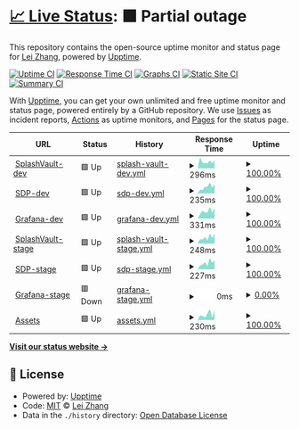 # [📈 Live Status](https://lei-splashtop.github.io/sep-uptime): <!--live status--> **🟧 Partial outage**

This repository contains the open-source uptime monitor and status page for [Lei Zhang](https://lei-splashtop.github.io/sep-uptime), powered by [Upptime](https://github.com/upptime/upptime).

[![Uptime CI](https://github.com/lei-splashtop/sep-uptime/workflows/Uptime%20CI/badge.svg)](https://github.com/lei-splashtop/sep-uptime/actions?query=workflow%3A%22Uptime+CI%22)
[![Response Time CI](https://github.com/lei-splashtop/sep-uptime/workflows/Response%20Time%20CI/badge.svg)](https://github.com/lei-splashtop/sep-uptime/actions?query=workflow%3A%22Response+Time+CI%22)
[![Graphs CI](https://github.com/lei-splashtop/sep-uptime/workflows/Graphs%20CI/badge.svg)](https://github.com/lei-splashtop/sep-uptime/actions?query=workflow%3A%22Graphs+CI%22)
[![Static Site CI](https://github.com/lei-splashtop/sep-uptime/workflows/Static%20Site%20CI/badge.svg)](https://github.com/lei-splashtop/sep-uptime/actions?query=workflow%3A%22Static+Site+CI%22)
[![Summary CI](https://github.com/lei-splashtop/sep-uptime/workflows/Summary%20CI/badge.svg)](https://github.com/lei-splashtop/sep-uptime/actions?query=workflow%3A%22Summary+CI%22)

With [Upptime](https://upptime.js.org), you can get your own unlimited and free uptime monitor and status page, powered entirely by a GitHub repository. We use [Issues](https://github.com/lei-splashtop/sep-uptime/issues) as incident reports, [Actions](https://github.com/lei-splashtop/sep-uptime/actions) as uptime monitors, and [Pages](https://lei-splashtop.github.io/sep-uptime) for the status page.

<!--start: status pages-->
<!-- This summary is generated by Upptime (https://github.com/upptime/upptime) -->
<!-- Do not edit this manually, your changes will be overwritten -->
<!-- prettier-ignore -->
| URL | Status | History | Response Time | Uptime |
| --- | ------ | ------- | ------------- | ------ |
| <img alt="" src="https://favicons.githubusercontent.com/dev.pwm.splashshield.ai" height="13"> [SplashVault-dev](https://dev.pwm.splashshield.ai/#!/) | 🟩 Up | [splash-vault-dev.yml](https://github.com/lei-splashtop/sep-uptime/commits/HEAD/history/splash-vault-dev.yml) | <details><summary><img alt="Response time graph" src="./graphs/splash-vault-dev/response-time-week.png" height="20"> 296ms</summary><br><a href="https://sep-uptime.splashshield.ai/history/splash-vault-dev"><img alt="Response time 305" src="https://img.shields.io/endpoint?url=https%3A%2F%2Fraw.githubusercontent.com%2Flei-splashtop%2Fsep-uptime%2FHEAD%2Fapi%2Fsplash-vault-dev%2Fresponse-time.json"></a><br><a href="https://sep-uptime.splashshield.ai/history/splash-vault-dev"><img alt="24-hour response time 346" src="https://img.shields.io/endpoint?url=https%3A%2F%2Fraw.githubusercontent.com%2Flei-splashtop%2Fsep-uptime%2FHEAD%2Fapi%2Fsplash-vault-dev%2Fresponse-time-day.json"></a><br><a href="https://sep-uptime.splashshield.ai/history/splash-vault-dev"><img alt="7-day response time 296" src="https://img.shields.io/endpoint?url=https%3A%2F%2Fraw.githubusercontent.com%2Flei-splashtop%2Fsep-uptime%2FHEAD%2Fapi%2Fsplash-vault-dev%2Fresponse-time-week.json"></a><br><a href="https://sep-uptime.splashshield.ai/history/splash-vault-dev"><img alt="30-day response time 297" src="https://img.shields.io/endpoint?url=https%3A%2F%2Fraw.githubusercontent.com%2Flei-splashtop%2Fsep-uptime%2FHEAD%2Fapi%2Fsplash-vault-dev%2Fresponse-time-month.json"></a><br><a href="https://sep-uptime.splashshield.ai/history/splash-vault-dev"><img alt="1-year response time 305" src="https://img.shields.io/endpoint?url=https%3A%2F%2Fraw.githubusercontent.com%2Flei-splashtop%2Fsep-uptime%2FHEAD%2Fapi%2Fsplash-vault-dev%2Fresponse-time-year.json"></a></details> | <details><summary><a href="https://sep-uptime.splashshield.ai/history/splash-vault-dev">100.00%</a></summary><a href="https://sep-uptime.splashshield.ai/history/splash-vault-dev"><img alt="All-time uptime 99.88%" src="https://img.shields.io/endpoint?url=https%3A%2F%2Fraw.githubusercontent.com%2Flei-splashtop%2Fsep-uptime%2FHEAD%2Fapi%2Fsplash-vault-dev%2Fuptime.json"></a><br><a href="https://sep-uptime.splashshield.ai/history/splash-vault-dev"><img alt="24-hour uptime 100.00%" src="https://img.shields.io/endpoint?url=https%3A%2F%2Fraw.githubusercontent.com%2Flei-splashtop%2Fsep-uptime%2FHEAD%2Fapi%2Fsplash-vault-dev%2Fuptime-day.json"></a><br><a href="https://sep-uptime.splashshield.ai/history/splash-vault-dev"><img alt="7-day uptime 100.00%" src="https://img.shields.io/endpoint?url=https%3A%2F%2Fraw.githubusercontent.com%2Flei-splashtop%2Fsep-uptime%2FHEAD%2Fapi%2Fsplash-vault-dev%2Fuptime-week.json"></a><br><a href="https://sep-uptime.splashshield.ai/history/splash-vault-dev"><img alt="30-day uptime 99.87%" src="https://img.shields.io/endpoint?url=https%3A%2F%2Fraw.githubusercontent.com%2Flei-splashtop%2Fsep-uptime%2FHEAD%2Fapi%2Fsplash-vault-dev%2Fuptime-month.json"></a><br><a href="https://sep-uptime.splashshield.ai/history/splash-vault-dev"><img alt="1-year uptime 99.88%" src="https://img.shields.io/endpoint?url=https%3A%2F%2Fraw.githubusercontent.com%2Flei-splashtop%2Fsep-uptime%2FHEAD%2Fapi%2Fsplash-vault-dev%2Fuptime-year.json"></a></details>
| <img alt="" src="https://favicons.githubusercontent.com/dev-spd-cluster.splashshield.ai" height="13"> [SDP-dev](https://dev-spd-cluster.splashshield.ai/login) | 🟩 Up | [sdp-dev.yml](https://github.com/lei-splashtop/sep-uptime/commits/HEAD/history/sdp-dev.yml) | <details><summary><img alt="Response time graph" src="./graphs/sdp-dev/response-time-week.png" height="20"> 235ms</summary><br><a href="https://sep-uptime.splashshield.ai/history/sdp-dev"><img alt="Response time 351" src="https://img.shields.io/endpoint?url=https%3A%2F%2Fraw.githubusercontent.com%2Flei-splashtop%2Fsep-uptime%2FHEAD%2Fapi%2Fsdp-dev%2Fresponse-time.json"></a><br><a href="https://sep-uptime.splashshield.ai/history/sdp-dev"><img alt="24-hour response time 333" src="https://img.shields.io/endpoint?url=https%3A%2F%2Fraw.githubusercontent.com%2Flei-splashtop%2Fsep-uptime%2FHEAD%2Fapi%2Fsdp-dev%2Fresponse-time-day.json"></a><br><a href="https://sep-uptime.splashshield.ai/history/sdp-dev"><img alt="7-day response time 235" src="https://img.shields.io/endpoint?url=https%3A%2F%2Fraw.githubusercontent.com%2Flei-splashtop%2Fsep-uptime%2FHEAD%2Fapi%2Fsdp-dev%2Fresponse-time-week.json"></a><br><a href="https://sep-uptime.splashshield.ai/history/sdp-dev"><img alt="30-day response time 365" src="https://img.shields.io/endpoint?url=https%3A%2F%2Fraw.githubusercontent.com%2Flei-splashtop%2Fsep-uptime%2FHEAD%2Fapi%2Fsdp-dev%2Fresponse-time-month.json"></a><br><a href="https://sep-uptime.splashshield.ai/history/sdp-dev"><img alt="1-year response time 351" src="https://img.shields.io/endpoint?url=https%3A%2F%2Fraw.githubusercontent.com%2Flei-splashtop%2Fsep-uptime%2FHEAD%2Fapi%2Fsdp-dev%2Fresponse-time-year.json"></a></details> | <details><summary><a href="https://sep-uptime.splashshield.ai/history/sdp-dev">100.00%</a></summary><a href="https://sep-uptime.splashshield.ai/history/sdp-dev"><img alt="All-time uptime 99.53%" src="https://img.shields.io/endpoint?url=https%3A%2F%2Fraw.githubusercontent.com%2Flei-splashtop%2Fsep-uptime%2FHEAD%2Fapi%2Fsdp-dev%2Fuptime.json"></a><br><a href="https://sep-uptime.splashshield.ai/history/sdp-dev"><img alt="24-hour uptime 100.00%" src="https://img.shields.io/endpoint?url=https%3A%2F%2Fraw.githubusercontent.com%2Flei-splashtop%2Fsep-uptime%2FHEAD%2Fapi%2Fsdp-dev%2Fuptime-day.json"></a><br><a href="https://sep-uptime.splashshield.ai/history/sdp-dev"><img alt="7-day uptime 100.00%" src="https://img.shields.io/endpoint?url=https%3A%2F%2Fraw.githubusercontent.com%2Flei-splashtop%2Fsep-uptime%2FHEAD%2Fapi%2Fsdp-dev%2Fuptime-week.json"></a><br><a href="https://sep-uptime.splashshield.ai/history/sdp-dev"><img alt="30-day uptime 99.48%" src="https://img.shields.io/endpoint?url=https%3A%2F%2Fraw.githubusercontent.com%2Flei-splashtop%2Fsep-uptime%2FHEAD%2Fapi%2Fsdp-dev%2Fuptime-month.json"></a><br><a href="https://sep-uptime.splashshield.ai/history/sdp-dev"><img alt="1-year uptime 99.53%" src="https://img.shields.io/endpoint?url=https%3A%2F%2Fraw.githubusercontent.com%2Flei-splashtop%2Fsep-uptime%2FHEAD%2Fapi%2Fsdp-dev%2Fuptime-year.json"></a></details>
| <img alt="" src="https://favicons.githubusercontent.com/loki.dev.splashshield.ai" height="13"> [Grafana-dev](https://loki.dev.splashshield.ai/) | 🟩 Up | [grafana-dev.yml](https://github.com/lei-splashtop/sep-uptime/commits/HEAD/history/grafana-dev.yml) | <details><summary><img alt="Response time graph" src="./graphs/grafana-dev/response-time-week.png" height="20"> 331ms</summary><br><a href="https://sep-uptime.splashshield.ai/history/grafana-dev"><img alt="Response time 330" src="https://img.shields.io/endpoint?url=https%3A%2F%2Fraw.githubusercontent.com%2Flei-splashtop%2Fsep-uptime%2FHEAD%2Fapi%2Fgrafana-dev%2Fresponse-time.json"></a><br><a href="https://sep-uptime.splashshield.ai/history/grafana-dev"><img alt="24-hour response time 473" src="https://img.shields.io/endpoint?url=https%3A%2F%2Fraw.githubusercontent.com%2Flei-splashtop%2Fsep-uptime%2FHEAD%2Fapi%2Fgrafana-dev%2Fresponse-time-day.json"></a><br><a href="https://sep-uptime.splashshield.ai/history/grafana-dev"><img alt="7-day response time 331" src="https://img.shields.io/endpoint?url=https%3A%2F%2Fraw.githubusercontent.com%2Flei-splashtop%2Fsep-uptime%2FHEAD%2Fapi%2Fgrafana-dev%2Fresponse-time-week.json"></a><br><a href="https://sep-uptime.splashshield.ai/history/grafana-dev"><img alt="30-day response time 332" src="https://img.shields.io/endpoint?url=https%3A%2F%2Fraw.githubusercontent.com%2Flei-splashtop%2Fsep-uptime%2FHEAD%2Fapi%2Fgrafana-dev%2Fresponse-time-month.json"></a><br><a href="https://sep-uptime.splashshield.ai/history/grafana-dev"><img alt="1-year response time 330" src="https://img.shields.io/endpoint?url=https%3A%2F%2Fraw.githubusercontent.com%2Flei-splashtop%2Fsep-uptime%2FHEAD%2Fapi%2Fgrafana-dev%2Fresponse-time-year.json"></a></details> | <details><summary><a href="https://sep-uptime.splashshield.ai/history/grafana-dev">100.00%</a></summary><a href="https://sep-uptime.splashshield.ai/history/grafana-dev"><img alt="All-time uptime 100.00%" src="https://img.shields.io/endpoint?url=https%3A%2F%2Fraw.githubusercontent.com%2Flei-splashtop%2Fsep-uptime%2FHEAD%2Fapi%2Fgrafana-dev%2Fuptime.json"></a><br><a href="https://sep-uptime.splashshield.ai/history/grafana-dev"><img alt="24-hour uptime 100.00%" src="https://img.shields.io/endpoint?url=https%3A%2F%2Fraw.githubusercontent.com%2Flei-splashtop%2Fsep-uptime%2FHEAD%2Fapi%2Fgrafana-dev%2Fuptime-day.json"></a><br><a href="https://sep-uptime.splashshield.ai/history/grafana-dev"><img alt="7-day uptime 100.00%" src="https://img.shields.io/endpoint?url=https%3A%2F%2Fraw.githubusercontent.com%2Flei-splashtop%2Fsep-uptime%2FHEAD%2Fapi%2Fgrafana-dev%2Fuptime-week.json"></a><br><a href="https://sep-uptime.splashshield.ai/history/grafana-dev"><img alt="30-day uptime 100.00%" src="https://img.shields.io/endpoint?url=https%3A%2F%2Fraw.githubusercontent.com%2Flei-splashtop%2Fsep-uptime%2FHEAD%2Fapi%2Fgrafana-dev%2Fuptime-month.json"></a><br><a href="https://sep-uptime.splashshield.ai/history/grafana-dev"><img alt="1-year uptime 100.00%" src="https://img.shields.io/endpoint?url=https%3A%2F%2Fraw.githubusercontent.com%2Flei-splashtop%2Fsep-uptime%2FHEAD%2Fapi%2Fgrafana-dev%2Fuptime-year.json"></a></details>
| <img alt="" src="https://favicons.githubusercontent.com/vault.stage.splashshield.ai" height="13"> [SplashVault-stage](https://vault.stage.splashshield.ai/) | 🟩 Up | [splash-vault-stage.yml](https://github.com/lei-splashtop/sep-uptime/commits/HEAD/history/splash-vault-stage.yml) | <details><summary><img alt="Response time graph" src="./graphs/splash-vault-stage/response-time-week.png" height="20"> 248ms</summary><br><a href="https://sep-uptime.splashshield.ai/history/splash-vault-stage"><img alt="Response time 264" src="https://img.shields.io/endpoint?url=https%3A%2F%2Fraw.githubusercontent.com%2Flei-splashtop%2Fsep-uptime%2FHEAD%2Fapi%2Fsplash-vault-stage%2Fresponse-time.json"></a><br><a href="https://sep-uptime.splashshield.ai/history/splash-vault-stage"><img alt="24-hour response time 409" src="https://img.shields.io/endpoint?url=https%3A%2F%2Fraw.githubusercontent.com%2Flei-splashtop%2Fsep-uptime%2FHEAD%2Fapi%2Fsplash-vault-stage%2Fresponse-time-day.json"></a><br><a href="https://sep-uptime.splashshield.ai/history/splash-vault-stage"><img alt="7-day response time 248" src="https://img.shields.io/endpoint?url=https%3A%2F%2Fraw.githubusercontent.com%2Flei-splashtop%2Fsep-uptime%2FHEAD%2Fapi%2Fsplash-vault-stage%2Fresponse-time-week.json"></a><br><a href="https://sep-uptime.splashshield.ai/history/splash-vault-stage"><img alt="30-day response time 267" src="https://img.shields.io/endpoint?url=https%3A%2F%2Fraw.githubusercontent.com%2Flei-splashtop%2Fsep-uptime%2FHEAD%2Fapi%2Fsplash-vault-stage%2Fresponse-time-month.json"></a><br><a href="https://sep-uptime.splashshield.ai/history/splash-vault-stage"><img alt="1-year response time 264" src="https://img.shields.io/endpoint?url=https%3A%2F%2Fraw.githubusercontent.com%2Flei-splashtop%2Fsep-uptime%2FHEAD%2Fapi%2Fsplash-vault-stage%2Fresponse-time-year.json"></a></details> | <details><summary><a href="https://sep-uptime.splashshield.ai/history/splash-vault-stage">100.00%</a></summary><a href="https://sep-uptime.splashshield.ai/history/splash-vault-stage"><img alt="All-time uptime 100.00%" src="https://img.shields.io/endpoint?url=https%3A%2F%2Fraw.githubusercontent.com%2Flei-splashtop%2Fsep-uptime%2FHEAD%2Fapi%2Fsplash-vault-stage%2Fuptime.json"></a><br><a href="https://sep-uptime.splashshield.ai/history/splash-vault-stage"><img alt="24-hour uptime 100.00%" src="https://img.shields.io/endpoint?url=https%3A%2F%2Fraw.githubusercontent.com%2Flei-splashtop%2Fsep-uptime%2FHEAD%2Fapi%2Fsplash-vault-stage%2Fuptime-day.json"></a><br><a href="https://sep-uptime.splashshield.ai/history/splash-vault-stage"><img alt="7-day uptime 100.00%" src="https://img.shields.io/endpoint?url=https%3A%2F%2Fraw.githubusercontent.com%2Flei-splashtop%2Fsep-uptime%2FHEAD%2Fapi%2Fsplash-vault-stage%2Fuptime-week.json"></a><br><a href="https://sep-uptime.splashshield.ai/history/splash-vault-stage"><img alt="30-day uptime 100.00%" src="https://img.shields.io/endpoint?url=https%3A%2F%2Fraw.githubusercontent.com%2Flei-splashtop%2Fsep-uptime%2FHEAD%2Fapi%2Fsplash-vault-stage%2Fuptime-month.json"></a><br><a href="https://sep-uptime.splashshield.ai/history/splash-vault-stage"><img alt="1-year uptime 100.00%" src="https://img.shields.io/endpoint?url=https%3A%2F%2Fraw.githubusercontent.com%2Flei-splashtop%2Fsep-uptime%2FHEAD%2Fapi%2Fsplash-vault-stage%2Fuptime-year.json"></a></details>
| <img alt="" src="https://favicons.githubusercontent.com/gate.stage.splashshield.ai" height="13"> [SDP-stage](https://gate.stage.splashshield.ai/) | 🟩 Up | [sdp-stage.yml](https://github.com/lei-splashtop/sep-uptime/commits/HEAD/history/sdp-stage.yml) | <details><summary><img alt="Response time graph" src="./graphs/sdp-stage/response-time-week.png" height="20"> 227ms</summary><br><a href="https://sep-uptime.splashshield.ai/history/sdp-stage"><img alt="Response time 243" src="https://img.shields.io/endpoint?url=https%3A%2F%2Fraw.githubusercontent.com%2Flei-splashtop%2Fsep-uptime%2FHEAD%2Fapi%2Fsdp-stage%2Fresponse-time.json"></a><br><a href="https://sep-uptime.splashshield.ai/history/sdp-stage"><img alt="24-hour response time 330" src="https://img.shields.io/endpoint?url=https%3A%2F%2Fraw.githubusercontent.com%2Flei-splashtop%2Fsep-uptime%2FHEAD%2Fapi%2Fsdp-stage%2Fresponse-time-day.json"></a><br><a href="https://sep-uptime.splashshield.ai/history/sdp-stage"><img alt="7-day response time 227" src="https://img.shields.io/endpoint?url=https%3A%2F%2Fraw.githubusercontent.com%2Flei-splashtop%2Fsep-uptime%2FHEAD%2Fapi%2Fsdp-stage%2Fresponse-time-week.json"></a><br><a href="https://sep-uptime.splashshield.ai/history/sdp-stage"><img alt="30-day response time 243" src="https://img.shields.io/endpoint?url=https%3A%2F%2Fraw.githubusercontent.com%2Flei-splashtop%2Fsep-uptime%2FHEAD%2Fapi%2Fsdp-stage%2Fresponse-time-month.json"></a><br><a href="https://sep-uptime.splashshield.ai/history/sdp-stage"><img alt="1-year response time 243" src="https://img.shields.io/endpoint?url=https%3A%2F%2Fraw.githubusercontent.com%2Flei-splashtop%2Fsep-uptime%2FHEAD%2Fapi%2Fsdp-stage%2Fresponse-time-year.json"></a></details> | <details><summary><a href="https://sep-uptime.splashshield.ai/history/sdp-stage">100.00%</a></summary><a href="https://sep-uptime.splashshield.ai/history/sdp-stage"><img alt="All-time uptime 85.19%" src="https://img.shields.io/endpoint?url=https%3A%2F%2Fraw.githubusercontent.com%2Flei-splashtop%2Fsep-uptime%2FHEAD%2Fapi%2Fsdp-stage%2Fuptime.json"></a><br><a href="https://sep-uptime.splashshield.ai/history/sdp-stage"><img alt="24-hour uptime 100.00%" src="https://img.shields.io/endpoint?url=https%3A%2F%2Fraw.githubusercontent.com%2Flei-splashtop%2Fsep-uptime%2FHEAD%2Fapi%2Fsdp-stage%2Fuptime-day.json"></a><br><a href="https://sep-uptime.splashshield.ai/history/sdp-stage"><img alt="7-day uptime 100.00%" src="https://img.shields.io/endpoint?url=https%3A%2F%2Fraw.githubusercontent.com%2Flei-splashtop%2Fsep-uptime%2FHEAD%2Fapi%2Fsdp-stage%2Fuptime-week.json"></a><br><a href="https://sep-uptime.splashshield.ai/history/sdp-stage"><img alt="30-day uptime 95.40%" src="https://img.shields.io/endpoint?url=https%3A%2F%2Fraw.githubusercontent.com%2Flei-splashtop%2Fsep-uptime%2FHEAD%2Fapi%2Fsdp-stage%2Fuptime-month.json"></a><br><a href="https://sep-uptime.splashshield.ai/history/sdp-stage"><img alt="1-year uptime 85.19%" src="https://img.shields.io/endpoint?url=https%3A%2F%2Fraw.githubusercontent.com%2Flei-splashtop%2Fsep-uptime%2FHEAD%2Fapi%2Fsdp-stage%2Fuptime-year.json"></a></details>
| <img alt="" src="https://favicons.githubusercontent.com/devops.controller1-us-west-2.stage.splashshield.ai" height="13"> [Grafana-stage](https://devops.controller1-us-west-2.stage.splashshield.ai/grafana/) | 🟥 Down | [grafana-stage.yml](https://github.com/lei-splashtop/sep-uptime/commits/HEAD/history/grafana-stage.yml) | <details><summary><img alt="Response time graph" src="./graphs/grafana-stage/response-time-week.png" height="20"> 0ms</summary><br><a href="https://sep-uptime.splashshield.ai/history/grafana-stage"><img alt="Response time 356" src="https://img.shields.io/endpoint?url=https%3A%2F%2Fraw.githubusercontent.com%2Flei-splashtop%2Fsep-uptime%2FHEAD%2Fapi%2Fgrafana-stage%2Fresponse-time.json"></a><br><a href="https://sep-uptime.splashshield.ai/history/grafana-stage"><img alt="24-hour response time 0" src="https://img.shields.io/endpoint?url=https%3A%2F%2Fraw.githubusercontent.com%2Flei-splashtop%2Fsep-uptime%2FHEAD%2Fapi%2Fgrafana-stage%2Fresponse-time-day.json"></a><br><a href="https://sep-uptime.splashshield.ai/history/grafana-stage"><img alt="7-day response time 0" src="https://img.shields.io/endpoint?url=https%3A%2F%2Fraw.githubusercontent.com%2Flei-splashtop%2Fsep-uptime%2FHEAD%2Fapi%2Fgrafana-stage%2Fresponse-time-week.json"></a><br><a href="https://sep-uptime.splashshield.ai/history/grafana-stage"><img alt="30-day response time 387" src="https://img.shields.io/endpoint?url=https%3A%2F%2Fraw.githubusercontent.com%2Flei-splashtop%2Fsep-uptime%2FHEAD%2Fapi%2Fgrafana-stage%2Fresponse-time-month.json"></a><br><a href="https://sep-uptime.splashshield.ai/history/grafana-stage"><img alt="1-year response time 356" src="https://img.shields.io/endpoint?url=https%3A%2F%2Fraw.githubusercontent.com%2Flei-splashtop%2Fsep-uptime%2FHEAD%2Fapi%2Fgrafana-stage%2Fresponse-time-year.json"></a></details> | <details><summary><a href="https://sep-uptime.splashshield.ai/history/grafana-stage">0.00%</a></summary><a href="https://sep-uptime.splashshield.ai/history/grafana-stage"><img alt="All-time uptime 47.17%" src="https://img.shields.io/endpoint?url=https%3A%2F%2Fraw.githubusercontent.com%2Flei-splashtop%2Fsep-uptime%2FHEAD%2Fapi%2Fgrafana-stage%2Fuptime.json"></a><br><a href="https://sep-uptime.splashshield.ai/history/grafana-stage"><img alt="24-hour uptime 0.00%" src="https://img.shields.io/endpoint?url=https%3A%2F%2Fraw.githubusercontent.com%2Flei-splashtop%2Fsep-uptime%2FHEAD%2Fapi%2Fgrafana-stage%2Fuptime-day.json"></a><br><a href="https://sep-uptime.splashshield.ai/history/grafana-stage"><img alt="7-day uptime 0.00%" src="https://img.shields.io/endpoint?url=https%3A%2F%2Fraw.githubusercontent.com%2Flei-splashtop%2Fsep-uptime%2FHEAD%2Fapi%2Fgrafana-stage%2Fuptime-week.json"></a><br><a href="https://sep-uptime.splashshield.ai/history/grafana-stage"><img alt="30-day uptime 41.69%" src="https://img.shields.io/endpoint?url=https%3A%2F%2Fraw.githubusercontent.com%2Flei-splashtop%2Fsep-uptime%2FHEAD%2Fapi%2Fgrafana-stage%2Fuptime-month.json"></a><br><a href="https://sep-uptime.splashshield.ai/history/grafana-stage"><img alt="1-year uptime 47.17%" src="https://img.shields.io/endpoint?url=https%3A%2F%2Fraw.githubusercontent.com%2Flei-splashtop%2Fsep-uptime%2FHEAD%2Fapi%2Fgrafana-stage%2Fuptime-year.json"></a></details>
| <img alt="" src="https://favicons.githubusercontent.com/splashlock-assets.splashshield.ai" height="13"> [Assets](http://splashlock-assets.splashshield.ai/) | 🟩 Up | [assets.yml](https://github.com/lei-splashtop/sep-uptime/commits/HEAD/history/assets.yml) | <details><summary><img alt="Response time graph" src="./graphs/assets/response-time-week.png" height="20"> 230ms</summary><br><a href="https://sep-uptime.splashshield.ai/history/assets"><img alt="Response time 233" src="https://img.shields.io/endpoint?url=https%3A%2F%2Fraw.githubusercontent.com%2Flei-splashtop%2Fsep-uptime%2FHEAD%2Fapi%2Fassets%2Fresponse-time.json"></a><br><a href="https://sep-uptime.splashshield.ai/history/assets"><img alt="24-hour response time 400" src="https://img.shields.io/endpoint?url=https%3A%2F%2Fraw.githubusercontent.com%2Flei-splashtop%2Fsep-uptime%2FHEAD%2Fapi%2Fassets%2Fresponse-time-day.json"></a><br><a href="https://sep-uptime.splashshield.ai/history/assets"><img alt="7-day response time 230" src="https://img.shields.io/endpoint?url=https%3A%2F%2Fraw.githubusercontent.com%2Flei-splashtop%2Fsep-uptime%2FHEAD%2Fapi%2Fassets%2Fresponse-time-week.json"></a><br><a href="https://sep-uptime.splashshield.ai/history/assets"><img alt="30-day response time 239" src="https://img.shields.io/endpoint?url=https%3A%2F%2Fraw.githubusercontent.com%2Flei-splashtop%2Fsep-uptime%2FHEAD%2Fapi%2Fassets%2Fresponse-time-month.json"></a><br><a href="https://sep-uptime.splashshield.ai/history/assets"><img alt="1-year response time 233" src="https://img.shields.io/endpoint?url=https%3A%2F%2Fraw.githubusercontent.com%2Flei-splashtop%2Fsep-uptime%2FHEAD%2Fapi%2Fassets%2Fresponse-time-year.json"></a></details> | <details><summary><a href="https://sep-uptime.splashshield.ai/history/assets">100.00%</a></summary><a href="https://sep-uptime.splashshield.ai/history/assets"><img alt="All-time uptime 100.00%" src="https://img.shields.io/endpoint?url=https%3A%2F%2Fraw.githubusercontent.com%2Flei-splashtop%2Fsep-uptime%2FHEAD%2Fapi%2Fassets%2Fuptime.json"></a><br><a href="https://sep-uptime.splashshield.ai/history/assets"><img alt="24-hour uptime 100.00%" src="https://img.shields.io/endpoint?url=https%3A%2F%2Fraw.githubusercontent.com%2Flei-splashtop%2Fsep-uptime%2FHEAD%2Fapi%2Fassets%2Fuptime-day.json"></a><br><a href="https://sep-uptime.splashshield.ai/history/assets"><img alt="7-day uptime 100.00%" src="https://img.shields.io/endpoint?url=https%3A%2F%2Fraw.githubusercontent.com%2Flei-splashtop%2Fsep-uptime%2FHEAD%2Fapi%2Fassets%2Fuptime-week.json"></a><br><a href="https://sep-uptime.splashshield.ai/history/assets"><img alt="30-day uptime 100.00%" src="https://img.shields.io/endpoint?url=https%3A%2F%2Fraw.githubusercontent.com%2Flei-splashtop%2Fsep-uptime%2FHEAD%2Fapi%2Fassets%2Fuptime-month.json"></a><br><a href="https://sep-uptime.splashshield.ai/history/assets"><img alt="1-year uptime 100.00%" src="https://img.shields.io/endpoint?url=https%3A%2F%2Fraw.githubusercontent.com%2Flei-splashtop%2Fsep-uptime%2FHEAD%2Fapi%2Fassets%2Fuptime-year.json"></a></details>

<!--end: status pages-->

[**Visit our status website →**](https://lei-splashtop.github.io/sep-uptime)

## 📄 License

- Powered by: [Upptime](https://github.com/upptime/upptime)
- Code: [MIT](./LICENSE) © [Lei Zhang](https://lei-splashtop.github.io/sep-uptime)
- Data in the `./history` directory: [Open Database License](https://opendatacommons.org/licenses/odbl/1-0/)
